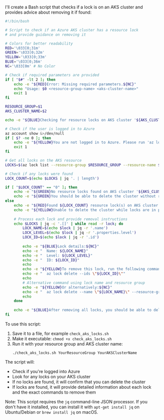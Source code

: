 I'll create a Bash script that checks if a lock is on an AKS cluster and provides advice about removing it if found:

```bash
#!/bin/bash

# Script to check if an Azure AKS cluster has a resource lock
# and provide guidance on removing it

# Colors for better readability
RED='\033[0;31m'
GREEN='\033[0;32m'
YELLOW='\033[0;33m'
BLUE='\033[0;36m'
NC='\033[0m' # No Color

# Check if required parameters are provided
if [ "$#" -lt 2 ]; then
    echo -e "${RED}Error: Missing required parameters.${NC}"
    echo "Usage: $0 <resource-group-name> <aks-cluster-name>"
    exit 1
fi

RESOURCE_GROUP=$1
AKS_CLUSTER_NAME=$2

echo -e "${BLUE}Checking for resource locks on AKS cluster '${AKS_CLUSTER_NAME}' in resource group '${RESOURCE_GROUP}'...${NC}"

# Check if the user is logged in to Azure
az account show &>/dev/null
if [ $? -ne 0 ]; then
    echo -e "${YELLOW}You are not logged in to Azure. Please run 'az login' first.${NC}"
    exit 1
fi

# Get all locks on the AKS resource
LOCKS=$(az lock list --resource-group $RESOURCE_GROUP --resource-name $AKS_CLUSTER_NAME --resource-type "Microsoft.ContainerService/managedClusters" -o json)

# Check if any locks were found
LOCK_COUNT=$(echo $LOCKS | jq '. | length')

if [ "$LOCK_COUNT" == "0" ]; then
    echo -e "${GREEN}No resource locks found on AKS cluster '${AKS_CLUSTER_NAME}'.${NC}"
    echo -e "${GREEN}You should be able to delete the cluster without removing any locks.${NC}"
else
    echo -e "${RED}Found ${LOCK_COUNT} resource lock(s) on AKS cluster '${AKS_CLUSTER_NAME}'.${NC}"
    echo -e "${YELLOW}Unable to delete the cluster while locks are in place.${NC}"
    
    # Process each lock and provide removal instructions
    echo $LOCKS | jq -c '.[]' | while read -r lock; do
        LOCK_NAME=$(echo $lock | jq -r '.name')
        LOCK_LEVEL=$(echo $lock | jq -r '.properties.level')
        LOCK_ID=$(echo $lock | jq -r '.id')
        
        echo -e "${BLUE}Lock details:${NC}"
        echo -e "  Name: ${LOCK_NAME}"
        echo -e "  Level: ${LOCK_LEVEL}"
        echo -e "  ID: ${LOCK_ID}"
        echo
        echo -e "${YELLOW}To remove this lock, run the following command:${NC}"
        echo -e "  az lock delete --ids \"${LOCK_ID}\""
        echo
        # Alternative command using lock name and resource group
        echo -e "${YELLOW}Or alternatively:${NC}"
        echo -e "  az lock delete --name \"${LOCK_NAME}\" --resource-group \"${RESOURCE_GROUP}\""
        echo
    done
    
    echo -e "${BLUE}After removing all locks, you should be able to delete the AKS cluster.${NC}"
fi
```

To use this script:

1. Save it to a file, for example `check_aks_locks.sh`
2. Make it executable: `chmod +x check_aks_locks.sh`
3. Run it with your resource group and AKS cluster name:
   ```
   ./check_aks_locks.sh YourResourceGroup YourAKSClusterName
   ```

The script will:
- Check if you're logged into Azure
- Look for any locks on your AKS cluster
- If no locks are found, it will confirm that you can delete the cluster
- If locks are found, it will provide detailed information about each lock and the exact commands to remove them

Note: This script requires the `jq` command-line JSON processor. If you don't have it installed, you can install it with `apt-get install jq` on Ubuntu/Debian or `brew install jq` on macOS.